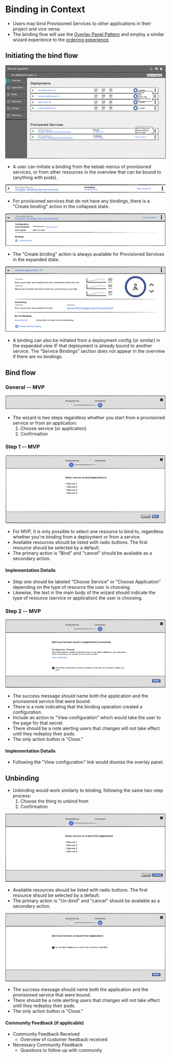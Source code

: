 

# Binding in Context

- Users may bind Provisioned Services to other applications in their project and vice versa.
- The binding flow will use the [Overlay Panel Pattern](http://openshift.github.io/openshift-origin-design/web-console/4-patterns/overlay-panel) and employ a similar wizard experience to the [ordering experience](http://openshift.github.io/openshift-origin-design/web-console/5-components/order-from-catalog).




## Initiating the bind flow

![template](img/bind_kebab.png)
- A user can initiate a binding from the kebab menus of provisioned services, or from other resources in the overview that can be bound to (anything with pods).

![template](img/bind_create_unbound.png)
- For provisioned services that do not have any bindings, there is a "Create binding" action in the collapsed state.

![template](img/bind_create_expanded.png)
- The "Create binding" action is always available for Provisioned Services in the expanded state.

![template](img/bind_application_expanded.png)
- A binding can also be initiated from a deployment config (or similar) in the expanded view IF that deployment is already bound to another service. The “Service Bindings” section does not appear in the overview if there are no bindings.


## Bind flow

### General -- MVP
![template](img/bind_steps.png)
  - The wizard is two steps regardless whether you start from a provisioned service or from an application:
    1. Choose service (or application)
    2. Confirmation

### Step 1 -- MVP
![template](img/bind_wizard_1.png)
  - For MVP, it is only possible to select one resource to bind to, regardless whether you're binding from a deployment or from a service.
  - Available resources should be listed with radio buttons. The first resource should be selected by a default.
  - The primary action is "Bind" and "cancel" should be available as a secondary action.

#### Implementation Details
  - Step one should be labeled "Choose Service" or "Choose Application" depending on the type of resource the user is choosing.
  - Likewise, the text in the main body of the wizard should indicate the type of resource (service or application) the user is choosing.

### Step 2 -- MVP

![template](img/bind_wizard_2.png)
  - The success message should name both the application and the provisioned service that were bound.
  - There is a note indicating that the binding operation created a configuration.
  - Include an action to "View configuration" which would take the user to the page for that secret.
  - There should be a note alerting users that changes will not take effect until they redeploy their pods.
  - The only action button is "Close."

#### Implementation Details
  - Following the "View configuration" link would dismiss the overlay panel.

## Unbinding
  - Unbinding would work similarly to binding, following the same two-step process:
    1. Choose the thing to unbind from
    2. Confirmation

![template](img/unbind_1.png)
- Available resources should be listed with radio buttons. The first resource should be selected by a default.
- The primary action is "Un-bind" and "cancel" should be available as a secondary action.

![template](img/unbind_2.png)
- The success message should name both the application and the provisioned service that were bound.
- There should be a note alerting users that changes will not take effect until they redeploy their pods.
- The only action button is "Close."




#### Community Feedback (if applicable)
- Community Feedback Received
  - Overview of customer feedback received
- Necessary Community Feedback
  - Questions to follow up with community
